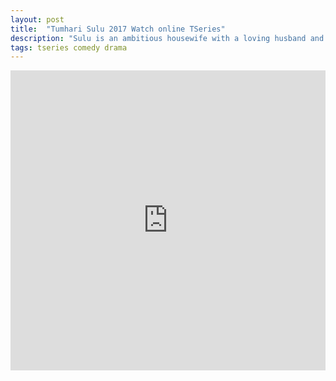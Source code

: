 ```yaml
---
layout: post
title:  "Tumhari Sulu 2017 Watch online TSeries"
description: "Sulu is an ambitious housewife with a loving husband and a happy family. Things start changing for her when she accidentally lands a job as a radio jockey and her show becomes an instant hit. "
tags: tseries comedy drama
---
```


<div class="responsive-container">
<iframe src="https://drive.google.com/file/d/1vmi0GrdsHXXkUCKrA6lgJBF8EYtk9kfK/preview" frameborder="0" marginwidth="0" marginheight="0" scrolling="NO" width="100%" height="480" allowfullscreen></iframe>
<div style="width: 80px; height: 80px; position: absolute; opacity: 0; right: 0px; top: 0px;"> </div></div>
